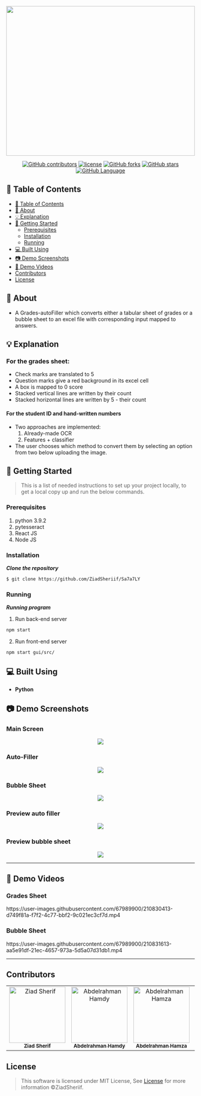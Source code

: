<!--  TODO: add requirments file and demo video -->
<div align="center">
<a href="https://github.com/ZiadSheriif/SA7A7LY" rel="noopener">

<img  src="screenshots/banner3.png"  width="100%" height="400px"></a>

</div>

<div align="center">
 
[![GitHub contributors](https://img.shields.io/github/contributors/ZiadSheriif/SA7A7LY)](https://github.com/ZiadSheriif/Sa7a7LY/contributors)
 [![license](https://img.shields.io/pypi/l/ansicolortags.svg)](LICENSE)
[![GitHub forks](https://img.shields.io/github/forks/ZiadSheriif/Sa7a7LY)](https://github.com/ZiadSheriif/Sa7a7LY/network)
[![GitHub stars](https://img.shields.io/github/stars/ZiadSheriif/Sa7a7LY)](https://github.com/ZiadSheriif/Sa7a7LY/stargazers)
[![GitHub Language](https://img.shields.io/github/languages/top/ZiadSheriif/Sa7a7LY)](https://img.shields.io/github/languages/count/ZiadSheriif/Sa7a7LY)

</div>

## 📝 Table of Contents

- [📝 Table of Contents](#-table-of-contents)
- [📙 About ](#-about-)
- [💡 Explanation ](#-explanation-)
- [🏁 Getting Started ](#-getting-started-)
  - [Prerequisites ](#prerequisites-)
  - [Installation ](#installation-)
  - [Running ](#running-)
- [💻 Built Using ](#-built-using-)
- [📷 Demo Screenshots ](#-demo-screenshots-)
- [🎥 Demo Videos ](#-demo-videos-)
- [Contributors ](#contributors-)
- [License ](#license-)

## 📙 About <a name = "about"></a>

- A Grades-autoFiller which converts either a tabular sheet of grades or a bubble sheet to an excel file with corresponding input mapped to answers.

## 💡 Explanation <a name = "explanation"></a>

### For the grades sheet:

- Check marks are translated to 5
- Question marks give a red background in its excel cell
- A box is mapped to 0 score
- Stacked vertical lines are written by their count
- Stacked horizontal lines are written by 5 - their count

#### For the student ID and hand-written numbers

- Two approaches are implemented:
  1.  Already-made OCR
  2.  Features + classifier
- The user chooses which method to convert them by selecting an option from two below uploading the image.

## 🏁 Getting Started <a name = "get-started"></a>

> This is a list of needed instructions to set up your project locally, to get a local copy up and run the below
> commands.

### Prerequisites <a name = "req"></a>

1. python 3.9.2
2. pytesseract
3. React JS
4. Node JS

### Installation <a name = "Install"></a>

**_Clone the repository_**

```sh
$ git clone https://github.com/ZiadSheriif/Sa7a7LY
```

### Running <a name = "running"></a>

**_Running program_**

1. Run back-end server

```sh
npm start
```

2.  Run front-end server

```sh
npm start gui/src/
```

## 💻 Built Using <a name = "tech"></a>

- **Python**

## 📷 Demo Screenshots <a name = "Screenshots"></a>

<div align="center">
<h3 align='left'>Main Screen</h3>
   <img src="screenshots/screen1.png">
<h3 align='left'>Auto-Filler</h3>
   <img  src="screenshots/screen2.png"></a>

<h3 align='left'>Bubble Sheet</h3>
<img src="screenshots/screen3.png"></a>
<h3 align='left'>Preview auto filler</h3>
<img src="screenshots/screen4.png"></a>
<h3 align='left'>Preview bubble sheet</h3>
<img src="screenshots/screen5.png"></a>
</div>

<hr>

## 🎥 Demo Videos <a name = "Videos"></a>

<h3 align="left">Grades Sheet</h3>
https://user-images.githubusercontent.com/67989900/210830413-d749f81a-f7f2-4c77-bbf2-9c021ec3cf7d.mp4

<h3 align="left">Bubble Sheet</h3>
https://user-images.githubusercontent.com/67989900/210831613-aa5e91df-21ec-4657-973a-5d5a07d31db1.mp4

<hr>

## Contributors <a name = "Contributors"></a>

<table>
  <tr>
    </td>
    <td align="center">
    <a href="https://github.com/ZiadSheriif" target="_black">
    <img src="https://avatars.githubusercontent.com/u/78238570?v=4" width="150px;" alt="Ziad Sherif"/>
    <br />
    <sub><b>Ziad Sherif</b></sub></a>
    </td>
   <td align="center">
    <a href="https://github.com/abdelrahman0123" target="_black">
    <img src="https://avatars.githubusercontent.com/u/67989900?v=4" width="150px;" alt="Abdelrahman Hamdy"/>
    <br />
    <sub><b>Abdelrahman Hamdy</b></sub></a>
    </td>
    <td align="center">
    <a href="https://github.com/Abd-ELrahmanHamza" target="_black">
    <img src="https://avatars.githubusercontent.com/u/68310502?v=4" width="150px;" alt="Abdelrahman Hamza"/>
    <br />
    <sub><b>Abdelrahman Hamza</b></sub></a>
    </td>
   <td align="center">
    <a href="https://github.com/Ahmedsabry11" target="_black">
    <img src="https://avatars.githubusercontent.com/u/75908511?v=4" width="150px;" alt="Ahmed Sabry"/>
    <br />
    <sub><b>Ahmed Sabry</b></sub></a>

  </tr>
 </table>

## License <a name = "license"></a>

> This software is licensed under MIT License, See [License](https://github.com/ZiadSheriif/SA7A7LY/blob/main/LICENSE) for more information ©ZiadSheriif.
